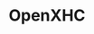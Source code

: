 ---
layout: pid
title: OpenXHC
owner: moonglow
license: WTFPL
site: http://bitbucket.org/moonglow/openxhc
source: https://bitbucket.org/moonglow/openxhc/src
---